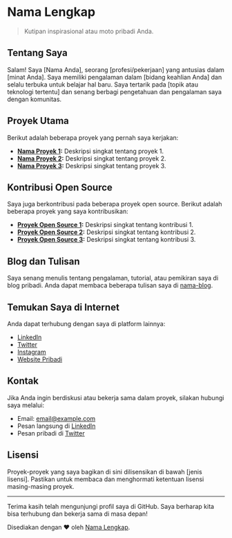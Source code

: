 # Nama Lengkap

> Kutipan inspirasional atau moto pribadi Anda.

## Tentang Saya

Salam! Saya [Nama Anda], seorang [profesi/pekerjaan] yang antusias dalam [minat Anda]. Saya memiliki pengalaman dalam [bidang keahlian Anda] dan selalu terbuka untuk belajar hal baru. Saya tertarik pada [topik atau teknologi tertentu] dan senang berbagi pengetahuan dan pengalaman saya dengan komunitas.

## Proyek Utama

Berikut adalah beberapa proyek yang pernah saya kerjakan:

- **[Nama Proyek 1](link-proyek1):** Deskripsi singkat tentang proyek 1.
- **[Nama Proyek 2](link-proyek2):** Deskripsi singkat tentang proyek 2.
- **[Nama Proyek 3](link-proyek3):** Deskripsi singkat tentang proyek 3.

## Kontribusi Open Source

Saya juga berkontribusi pada beberapa proyek open source. Berikut adalah beberapa proyek yang saya kontribusikan:

- **[Proyek Open Source 1](link-proyek1):** Deskripsi singkat tentang kontribusi 1.
- **[Proyek Open Source 2](link-proyek2):** Deskripsi singkat tentang kontribusi 2.
- **[Proyek Open Source 3](link-proyek3):** Deskripsi singkat tentang kontribusi 3.

## Blog dan Tulisan

Saya senang menulis tentang pengalaman, tutorial, atau pemikiran saya di blog pribadi. Anda dapat membaca beberapa tulisan saya di [nama-blog](link-blog).

## Temukan Saya di Internet

Anda dapat terhubung dengan saya di platform lainnya:

- [LinkedIn](link-linkedin)
- [Twitter](link-twitter)
- [Instagram](link-instagram)
- [Website Pribadi](link-website)

## Kontak

Jika Anda ingin berdiskusi atau bekerja sama dalam proyek, silakan hubungi saya melalui:

- Email: [email@example.com](mailto:email@example.com)
- Pesan langsung di [LinkedIn](link-linkedin)
- Pesan pribadi di [Twitter](link-twitter)

## Lisensi

Proyek-proyek yang saya bagikan di sini dilisensikan di bawah [jenis lisensi]. Pastikan untuk membaca dan menghormati ketentuan lisensi masing-masing proyek.

---
Terima kasih telah mengunjungi profil saya di GitHub. Saya berharap kita bisa terhubung dan bekerja sama di masa depan!

Disediakan dengan ❤️ oleh [Nama Lengkap](link-profil).

